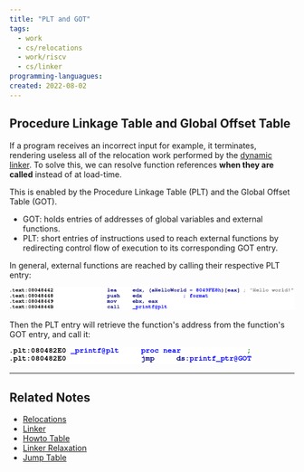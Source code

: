```yaml
---
title: "PLT and GOT"
tags:
  - work
  - cs/relocations
  - work/riscv
  - cs/linker
programming-languagues:
created: 2022-08-02
---
```

## Procedure Linkage Table and Global Offset Table
If a program receives an incorrect input for example, it terminates, rendering useless all of the relocation work performed by the [dynamic linker](notes/private/work/linker.md). To solve this, we can resolve function references **when they are called** instead of at load-time.

This is enabled by the Procedure Linkage Table (PLT) and the Global Offset Table (GOT).

- GOT: holds entries of addresses of global variables and external functions.
- PLT: short entries of instructions used to reach external functions by redirecting control flow of execution to its corresponding GOT entry.

In general, external functions are reached by calling their respective PLT entry:

![Pasted image 20220802105911](notes/images/Pasted%20image%2020220802105911.png)

Then the PLT entry will retrieve the function's address from the function's GOT entry, and call it:

![Pasted image 20220802105930](notes/images/Pasted%20image%2020220802105930.png)

---
## Related Notes
- [Relocations](notes/private/work/relocations.md)
- [Linker](notes/private/work/linker.md)
- [Howto Table](notes/private/work/howto-table.md)
- [Linker Relaxation](notes/general/linker-relaxation.md)
- [Jump Table](notes/private/work/jump-table.md)